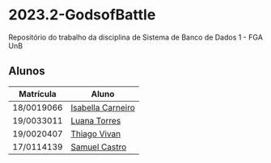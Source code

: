 # 2023.2-GodsofBattle

Repositório do trabalho da disciplina de Sistema de Banco de Dados 1 - FGA UnB

## Alunos

| Matrícula  | Aluno                                                              |
| ---------- | ------------------------------------------------------------------ |
| 18/0019066 | [Isabella Carneiro](https://github.com/isabellacgmsa)       |
| 19/0033011 | [Luana Torres](https://github.com/luanatorress) |
| 19/0020407 | [Thiago Vivan](https://github.com/thiago-vivan) |
| 17/0114139 | [Samuel Castro](https://github.com/SamuelCastro7)         |
